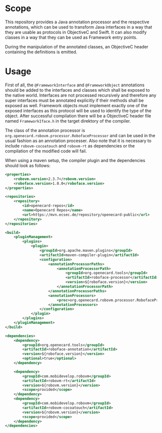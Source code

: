 Scope
=====

This repository provides a Java annotation processor and the respective annotations, which can be used to transform Java
interfaces in a way that they are usable as protocols in ObjectiveC and Swift. It can also modify classes in a way that
they can be used as Framework entry points.

During the manipulation of the annotated classes, an ObjectiveC header containing the definitions is emitted.


Usage
=====

First of all, the `@FrameworkInterface` and `@FrameworkObject` annotations should be added to the interfaces and classes
which shall be exposed to the native world. Interfaces are not processed recursively and therefore any super interfaces
must be annotated explicitly if their methods shall be exposed as well. Framework objects must implement exactly one of
the exposed interfaces as this protocol will be used to identify the type of the object. After successful compilation
there will be a ObjectiveC header file named `FrameworkIface.h` in the target direktory of the compiler.

The class of the annotation processor is `org.openecard.robovm.processor.RobofaceProcessor` and can be used in the usual
fashion as an annotation processer. Also note that it is necessary to include `robovm-cocoatouch` and `robovm-rt` as
dependencies or the compilation of the modified code will fail.

When using a maven setup, the compiler plugin and the dependencies should look as follows:

```XML
<properties>
	<robovm.version>2.3.7</robovm.version>
	<roboface.version>1.0.0</roboface.version>
</properties>

<repositories>
	<repository>
		<id>openecard-repos</id>
		<name>Openecard Repos</name>
		<url>https://mvn.ecsec.de/repository/openecard-public</url>
	</repository>
</repositories>

<build>
	<pluginManagement>
		<plugins>
			<plugin>
				<groupId>org.apache.maven.plugins</groupId>
				<artifactId>maven-compiler-plugin</artifactId>
				<configuration>
					<annotationProcessorPaths>
						<annotationProcessorPath>
							<groupId>org.openecard.tools</groupId>
							<artifactId>roboface-processor</artifactId>
							<version>${roboface.version}</version>
						</annotationProcessorPath>
					</annotationProcessorPaths>
					<annotationProcessors>
						<proc>org.openecard.robovm.processor.RobofaceProcessor</proc>
					</annotationProcessors>
				</configuration>
			</plugin>
		</plugins>
	</pluginManagement>
</build>

<dependencies>
	<dependency>
		<groupId>org.openecard.tools</groupId>
		<artifactId>roboface-annotation</artifactId>
		<version>${roboface.version}</version>
		<optional>true</optional>
	</dependency>

	<dependency>
		<groupId>com.mobidevelop.robovm</groupId>
		<artifactId>robovm-rt</artifactId>
		<version>${robovm.version}</version>
		<scope>provided</scope>
	</dependency>
	<dependency>
		<groupId>com.mobidevelop.robovm</groupId>
		<artifactId>robovm-cocoatouch</artifactId>
		<version>${robovm.version}</version>
		<scope>provided</scope>
	</dependency>
</dependencies>
```
